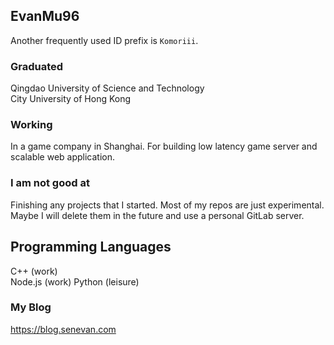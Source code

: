 ## EvanMu96
Another frequently used ID prefix is `Komoriii`.
### Graduated
Qingdao University of Science and Technology  
City University of Hong Kong
### Working 
In a game company in Shanghai. For building low latency game server and scalable web application.
### I am not good at
Finishing any projects that I started. Most of my repos are just experimental. Maybe I will delete them in the future and use a personal GitLab server.
## Programming Languages
C++ (work)  
Node.js (work)
Python (leisure)
### My Blog
https://blog.senevan.com
